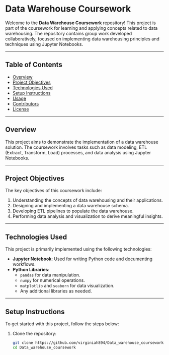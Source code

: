 
# Data Warehouse Coursework

Welcome to the **Data Warehouse Coursework** repository! This project is part of the coursework for learning and applying concepts related to data warehousing. The repository contains group work developed collaboratively, focused on implementing data warehousing principles and techniques using Jupyter Notebooks.

---

## Table of Contents

- [Overview](#overview)
- [Project Objectives](#project-objectives)
- [Technologies Used](#technologies-used)
- [Setup Instructions](#setup-instructions)
- [Usage](#usage)
- [Contributors](#contributors)
- [License](#license)

---

## Overview

This project aims to demonstrate the implementation of a data warehouse solution. The coursework involves tasks such as data modeling, ETL (Extract, Transform, Load) processes, and data analysis using Jupyter Notebooks.

---

## Project Objectives

The key objectives of this coursework include:

1. Understanding the concepts of data warehousing and their applications.
2. Designing and implementing a data warehouse schema.
3. Developing ETL pipelines to populate the data warehouse.
4. Performing data analysis and visualization to derive meaningful insights.

---

## Technologies Used

This project is primarily implemented using the following technologies:

- **Jupyter Notebook**: Used for writing Python code and documenting workflows.
- **Python Libraries**:
  - `pandas` for data manipulation.
  - `numpy` for numerical operations.
  - `matplotlib` and `seaborn` for data visualization.
  - Any additional libraries as needed.

---

## Setup Instructions

To get started with this project, follow the steps below:

1. Clone the repository:
   ```bash
   git clone https://github.com/virginiah894/Data_warehouse_coursework.git
   cd Data_warehouse_coursework
